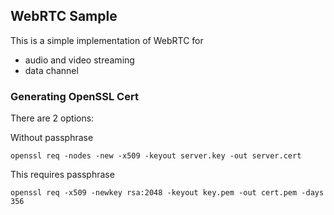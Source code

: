## WebRTC Sample

This is a simple implementation of WebRTC for

-   audio and video streaming
-   data channel

### Generating OpenSSL Cert

There are 2 options:

Without passphrase

    openssl req -nodes -new -x509 -keyout server.key -out server.cert

This requires passphrase

    openssl req -x509 -newkey rsa:2048 -keyout key.pem -out cert.pem -days 356
